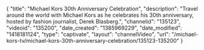 {
    "title": "Michael Kors 30th Anniversary Celebration",
    "description": "Travel around the world with Michael Kors as he celebrates his 30th anniversary, hosted by fashion journalist, Derek Blasberg.",
    "channelid": "135123",
    "videoid": "135200",
    "date_created": "1385969229",
    "date_modified": "1418181124",
    "type": "captivate",
    "layout": "channelVideo",
    "url": "\/michael-kors-tv\/michael-kors-30th-anniversary-celebration\/135123-135200"
}